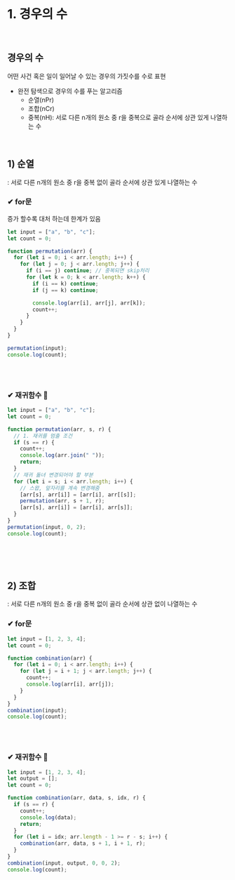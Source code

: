 <br>

# 1. 경우의 수
<br>

## 경우의 수
어떤 사건 혹은 일이 일어날 수 있는 경우의 가짓수를 수로 표현

- 완전 탐색으로 경우의 수를 푸는 알고리즘
  - 순열(nPr)
  - 조합(nCr)
  - 중복(nH): 서로 다른 n개의 원소 중 r을 중복으로 골라 순서에 상관 있게 나열하는 수


<br>
 
## 1) 순열
: 서로 다른 n개의 원소 중 r을 중복 없이 골라 순서에 상관 있게 나열하는 수

### ✔ for문
증가 할수록 대처 하는데 한계가 있음

```js
let input = ["a", "b", "c"];
let count = 0;

function permutation(arr) {
  for (let i = 0; i < arr.length; i++) {
    for (let j = 0; j < arr.length; j++) {
      if (i == j) continue; // 중복되면 skip처리
      for (let k = 0; k < arr.length; k++) {
        if (i == k) continue;
        if (j == k) continue;

        console.log(arr[i], arr[j], arr[k]);
        count++;
      }
    }
  }
}

permutation(input);
console.log(count);
```
<br>
<br>

### ✔ 재귀함수 🤯

```js
let input = ["a", "b", "c"];
let count = 0;

function permutation(arr, s, r) {
  // 1. 재귀를 멈출 조건
  if (s == r) {
    count++;
    console.log(arr.join(" "));
    return;
  }
  // 재귀 돎녀 변경되어야 할 부분
  for (let i = s; i < arr.length; i++) {
    // 스왑, 앞자리를 계속 변경해줌
    [arr[s], arr[i]] = [arr[i], arr[[s]];
    permutation(arr, s + 1, r);
    [arr[s], arr[i]] = [arr[i], arr[s]];
  }
}
permutation(input, 0, 2);
console.log(count);
```
<br>
<br>
<br>

## 2) 조합
: 서로 다른 n개의 원소 중 r을 중복 없이 골라 순서에 상관 없이 나열하는 수

### ✔ for문
```js
let input = [1, 2, 3, 4];
let count = 0;

function combination(arr) {
  for (let i = 0; i < arr.length; i++) {
    for (let j = i + 1; j < arr.length; j++) {
      count++;
      console.log(arr[i], arr[j]);
    }
  }
}
combination(input);
console.log(count);
```
<br>
<br>

### ✔ 재귀함수 🤯
```js
let input = [1, 2, 3, 4];
let output = [];
let count = 0;

function combination(arr, data, s, idx, r) {
  if (s == r) {
    count++;
    console.log(data);
    return;
  }
  for (let i = idx; arr.length - 1 >= r - s; i++) {
    combination(arr, data, s + 1, i + 1, r);
  }
}
combination(input, output, 0, 0, 2);
console.log(count);
```


